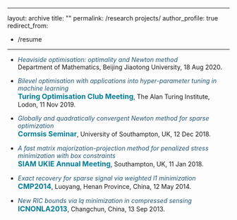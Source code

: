 
---
layout: archive
title: ""
permalink: /research projects/
author_profile: true
redirect_from:
  - /resume
---
<style>
a:link {
  text-decoration: none;
}

a:visited {
  text-decoration: none;
}

a:hover {
  text-decoration: underline;
}

a:active {
  text-decoration: underline;
}
</style>

* <a style="color:#225675" href='https://arxiv.org/abs/2007.15737' target="_blank"><i>Heaviside optimisation: optimality and Newton method</i></a><br>
 Department of Mathematics, Beijing Jiaotong University, 18 Aug 2020.

 * <a style="color:#225675" href='https://shenglongzhou.github.io/files/Bilevel-optimisation-hyperparameter-tuning.pdf' target="_blank"><i>Bilevel optimisation with applications into hyper-parameter tuning in machine learning</i></a> <br>
 <a style="font-size: 16px; font-weight: bold; color:#007D98" href='https://turing-optimization.github.io/' target="_blank">Turing Optimisation Club Meeting</a>, The Alan Turing Institute, Lodon, 11 Nov 2019.

 * <a style="color:#225675" href='https://jmlr.org/papers/v22/19-026.html' target="_blank"><i>Globally and quadratically convergent Newton method for sparse optimization</i></a><br>
<a style="font-size: 16px; font-weight: bold; color:#007D98" href='https://www.southampton.ac.uk/maths/news/seminars/2018/12/13-cormsis-seminar.page' target="_blank">Cormsis Seminar</a>, University of Southampton, UK, 12 Dec 2018.

* <a style="color:#225675" href='https://ieeexplore.ieee.org/document/8399531' target="_blank"><i>A fast matrix majorization-projection method for penalized stress minimization with box constraints</i></a><br>
<a style="font-size: 16px; font-weight: bold; color:#007D98" href='https://www.southampton.ac.uk/maths/news/seminars/2018/01/11-siam-seminar.page' target="_blank">SIAM UKIE Annual Meeting</a>, Southampton, UK, 11 Jan 2018.

* <a style="color:#225675" href='https://doi.org/10.1093/imaiai/iaw002' target="_blank"><i>Exact recovery for sparse signal via weighted l1 minimization</i></a><br>
<a style="text-decoration:none; font-size: 16px; font-weight: bold; color:#007D98">CMP2014</a>, Luoyang, Henan Province, China, 12 May 2014. 

* <a style="color:#225675" href='https://arxiv.org/abs/1308.0455' target="_blank"><i>New RIC bounds via lq minimization in compressed sensing</i></a><br>
<a style="font-size: 16px; font-weight: bold; color:#007D98" href='http://lsec.cc.ac.cn/~icnonla13/index.htm' target="_blank">ICNONLA2013</a>, Changchun, China, 13 Sep 2013.
